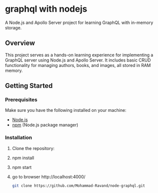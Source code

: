 
# graphql with nodejs

A Node.js and Apollo Server project for learning GraphQL with in-memory storage.


## Overview

This project serves as a hands-on learning experience for implementing a GraphQL server using Node.js and Apollo Server. It includes basic CRUD functionality for managing authors, books, and images, all stored in RAM memory.

## Getting Started

### Prerequisites

Make sure you have the following installed on your machine:

- [Node.js](https://nodejs.org/)
- [npm](https://www.npmjs.com/) (Node.js package manager)

### Installation

1. Clone the repository:
2. npm install
3. npm start
4. go to browser http://localhost:4000/

   ```bash
   git clone https://github.com/Mohammad-Ravand/node-graphql.git
